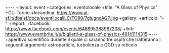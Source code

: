 +---
+layout: event
+categories: eventolocale
+title: "A Glass of Physics"
+CL: Torino
+locandina: https://www.ai-sf.it/dbaisf/docs/eventilocaliLC/TO90/7giugnoAGP.jpg
+gallery:
+articolo: "-"
+report:
+facebook: https://www.facebook.com/events/646895388987208/
+link: https://www.eventbrite.it/e/biglietti-a-glass-of-physics-46141114315
+---
+aperitivo scientifico durante il quale ci saranno tre ospiti che tratteranno i seguenti argomenti: astroparticle, turbolenza e QCD su reticolo
